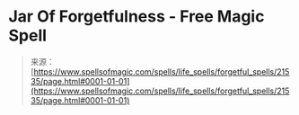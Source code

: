 <!--yml
category: 未分类
date: 2024-06-12 19:05:07
-->

# Jar Of Forgetfulness - Free Magic Spell

> 来源：[https://www.spellsofmagic.com/spells/life_spells/forgetful_spells/21535/page.html#0001-01-01](https://www.spellsofmagic.com/spells/life_spells/forgetful_spells/21535/page.html#0001-01-01)